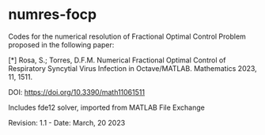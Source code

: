 # numres-focp
Codes for the numerical resolution of Fractional Optimal Control Problem
proposed in the following paper:

[*] Rosa, S.; Torres, D.F.M. Numerical Fractional Optimal Control of 
Respiratory Syncytial Virus Infection in Octave/MATLAB. Mathematics 
2023, 11, 1511. 

DOI: https://doi.org/10.3390/math11061511

Includes fde12 solver, imported from MATLAB File Exchange

Revision: 1.1 - Date: March, 20 2023 
